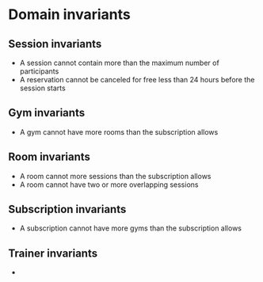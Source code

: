 # Domain invariants

## Session invariants

- A session cannot contain more than the maximum number of participants
- A reservation cannot be canceled for free less than 24 hours before the session starts

## Gym invariants

- A gym cannot have more rooms than the subscription allows

## Room invariants

- A room cannot more sessions than the subscription allows
- A room cannot have two or more overlapping sessions

## Subscription invariants

- A subscription cannot have more gyms than the subscription allows

## Trainer invariants

- 
